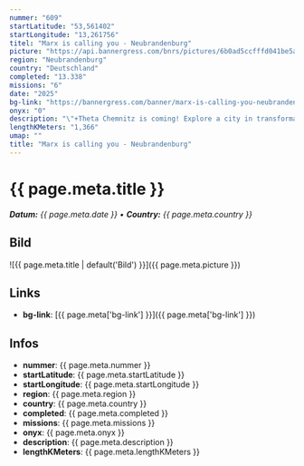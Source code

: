 ```yaml
---
nummer: "609"
startLatitude: "53,561402"
startLongitude: "13,261756"
titel: "Marx is calling you - Neubrandenburg"
picture: "https://api.bannergress.com/bnrs/pictures/6b0ad5ccfffd041be5a78ec6f05071c3"
region: "Neubrandenburg"
country: "Deutschland"
completed: "13.338"
missions: "6"
date: "2025"
bg-link: "https://bannergress.com/banner/marx-is-calling-you-neubrandenburg-459a"
onyx: "0"
description: "\"+Theta Chemnitz is coming! Explore a city in transformation from industrial heritage and stunning architecture to cultural diversity. As ECoC 2025, Chemnitz invites you to C the Unseen!\""
lengthKMeters: "1,366"
umap: ""
title: "Marx is calling you - Neubrandenburg"
---
```


# {{ page.meta.title }}
_**Datum:** {{ page.meta.date }} • **Country:** {{ page.meta.country }}_

## Bild
![{{ page.meta.title | default('Bild') }}]({{ page.meta.picture }})

## Links
- **bg-link**: [{{ page.meta['bg-link'] }}]({{ page.meta['bg-link'] }})

## Infos
- **nummer**: {{ page.meta.nummer }}
- **startLatitude**: {{ page.meta.startLatitude }}
- **startLongitude**: {{ page.meta.startLongitude }}
- **region**: {{ page.meta.region }}
- **country**: {{ page.meta.country }}
- **completed**: {{ page.meta.completed }}
- **missions**: {{ page.meta.missions }}
- **onyx**: {{ page.meta.onyx }}
- **description**: {{ page.meta.description }}
- **lengthKMeters**: {{ page.meta.lengthKMeters }}

